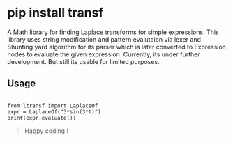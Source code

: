 # pip install transf
 A Math library for finding Laplace transforms for simple expressions. This library uses string modification and pattern evalutaion via lexer and Shunting yard algorithm for its parser which is later converted to Expression nodes to evaluate the given expression. Currently, its under further development. But still its usable for limited purposes.
## Usage
<pre><code>
from ltransf import LaplaceOf
expr = LaplaceOf("3*sin(3*t)")
print(expr.evaluate())
</code></pre>
> Happy coding ! 
